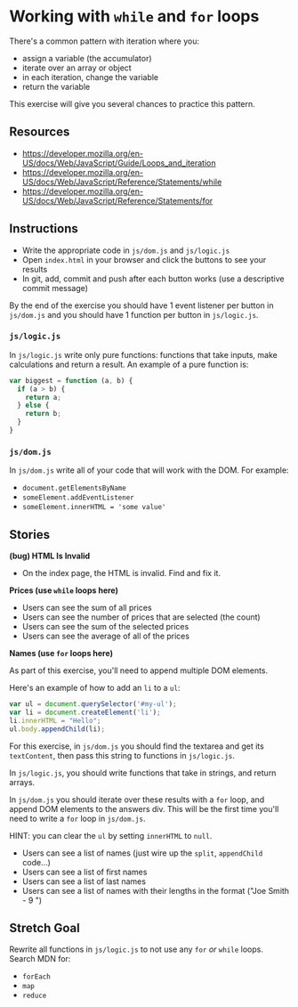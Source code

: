 # Working with `while` and `for` loops

There's a common pattern with iteration where you:

* assign a variable (the accumulator)
* iterate over an array or object
* in each iteration, change the variable
* return the variable

This exercise will give you several chances to practice this pattern.

## Resources

* https://developer.mozilla.org/en-US/docs/Web/JavaScript/Guide/Loops_and_iteration
* https://developer.mozilla.org/en-US/docs/Web/JavaScript/Reference/Statements/while
* https://developer.mozilla.org/en-US/docs/Web/JavaScript/Reference/Statements/for

## Instructions

- Write the appropriate code in `js/dom.js` and `js/logic.js`
- Open `index.html` in your browser and click the buttons to see your results
- In git, add, commit and push after each button works (use a descriptive commit message)

By the end of the exercise you should have 1 event listener per button in `js/dom.js` and you should have 1 function per button in `js/logic.js`.

### `js/logic.js`

In `js/logic.js` write only pure functions: functions that take inputs, make calculations and return a result.  An example of a pure function is:

```js
var biggest = function (a, b) {
  if (a > b) {
    return a;
  } else {
    return b;
  }
}
```

### `js/dom.js`

In `js/dom.js` write all of your code that will work with the DOM.  For example:

- `document.getElementsByName`
- `someElement.addEventListener`
- `someElement.innerHTML = 'some value'`

## Stories

**(bug) HTML Is Invalid**

- On the index page, the HTML is invalid.  Find and fix it.

**Prices (use `while` loops here)**

- Users can see the sum of all prices
- Users can see the number of prices that are selected (the count)
- Users can see the sum of the selected prices
- Users can see the average of all of the prices

**Names (use `for` loops here)**

As part of this exercise, you'll need to append multiple DOM elements.

Here's an example of how to add an `li` to a `ul`:

```js
var ul = document.querySelector('#my-ul');
var li = document.createElement('li');
li.innerHTML = "Hello";
ul.body.appendChild(li);
```

For this exercise, in `js/dom.js` you should find the textarea and get its `textContent`, then pass this string to functions in `js/logic.js`.

In `js/logic.js`, you should write functions that take in strings, and return arrays.

In `js/dom.js` you should iterate over these results with a `for` loop, and append DOM elements to the answers div.  This will be the first time you'll need to write a `for` loop in `js/dom.js`.

HINT: you can clear the `ul` by setting `innerHTML` to `null`.

- Users can see a list of names (just wire up the `split`, `appendChild` code...)
- Users can see a list of first names
- Users can see a list of last names
- Users can see a list of names with their lengths in the format ("Joe Smith - 9 ")

## Stretch Goal

Rewrite all functions in `js/logic.js` to not use any `for` _or_ `while` loops.  Search MDN for:

- `forEach`
- `map`
- `reduce`
